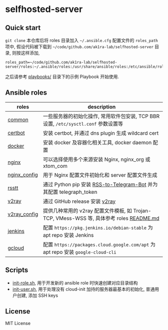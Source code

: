 
# selfhosted-server

## Quick start

`git clone` 本仓库后将 roles 目录加入 `~/.ansible.cfg` 配置文件的 `roles_path` 项中, 假设代码被下载到 `~/code/github.com/ak1ra-lab/selfhosted-server` 目录, 则按这样添加,

```
roles_path=~/code/github.com/ak1ra-lab/selfhosted-server/roles:~/.ansible/roles:/usr/share/ansible/roles:/etc/ansible/roles
```

之后请参考 [playbooks/](./playbooks/) 目录下的示例 Playbook 开始使用.

## Ansible roles

| roles | description |
| ----- | ----------- |
| [common](roles/common/) | 一些服务器的初始化操作, 常用软件包安装, TCP BBR 设置, `/etc/sysctl.conf` 参数设置等  |
| [certbot](roles/certbot/) | 安装 certbot, 并通过 dns plugin 生成 wildcard cert |
| [docker](roles/docker/) | 安装 docker 及容器化相关工具, docker daemon 配置 |
| [nginx](roles/nginx/) | 可以选择使用多个来源安装 Nginx, nginx_org 或 xtom_com |
| [nginx_config](roles/nginx_config/) | 用于 Nginx 配置文件初始化和 server 配置文件生成 |
| [rsstt](roles/rsstt/) | 通过 Python pip 安装 [RSS-to-Telegram-Bot](https://github.com/Rongronggg9/RSS-to-Telegram-Bot) 并为其配置 telegraph_token |
| [v2ray](roles/v2ray/) | 通过 GitHub release 安装 [v2ray](https://github.com/v2fly/v2ray-core/releases) |
| [v2ray_config](roles/v2ray_config/) | 提供几种常用的 v2ray 配置文件模板, 如 Trojan-TCP, VMess-WSS 等, 具体参考 roles [README.md](roles/v2ray_config/README.md) |
| [jenkins](roles/jenkins/) | 配置 `https://pkg.jenkins.io/debian-stable` 为 apt repo 安装 Jenkins |
| [gcloud](roles/gcloud/) | 配置 `https://packages.cloud.google.com/apt` 为 apt repo 安装 `google-cloud-cli` |

## Scripts

* [init-role.sh](./init-role.sh), 用于开发新的 ansible role 时快速创建对应目录结构
* [init-user.sh](./init-user.sh), 用于处理没有 cloud-init 加持的服务器最基本的初始化, 普通用户创建, 添加 SSH keys

## License

MIT License
